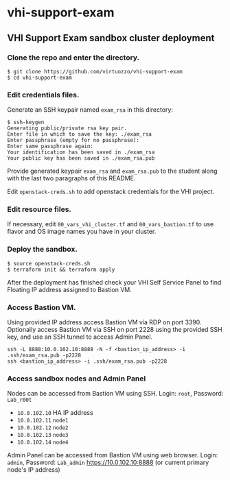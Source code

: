 # vhi-support-exam
## VHI Support Exam sandbox cluster deployment

### Clone the repo and enter the directory.
```
$ git clone https://github.com/virtuozzo/vhi-support-exam
$ cd vhi-support-exam
```
### Edit credentials files.
Generate an SSH keypair named `exam_rsa` in this directory:
```
$ ssh-keygen 
Generating public/private rsa key pair.
Enter file in which to save the key: ./exam_rsa
Enter passphrase (empty for no passphrase): 
Enter same passphrase again: 
Your identification has been saved in ./exam_rsa
Your public key has been saved in ./exam_rsa.pub
```
Provide generated keypair `exam_rsa` and `exam_rsa.pub` to the student along with the last two paragraphs of this README.

Edit `openstack-creds.sh` to add openstack credentials for the VHI project.

### Edit resource files.
If necessary, edit `00_vars_vhi_cluster.tf` and `00_vars_bastion.tf` to use flavor and OS image names you have in your cluster.

### Deploy the sandbox.
```
$ source openstack-creds.sh
$ terraform init && terraform apply
```
After the deployment has finished check your VHI Self Service Panel to find Floating IP address assigned to Bastion VM. 

### Access Bastion VM.
Using provided IP address access Bastion VM via RDP on port 3390.
Optionally access Bastion VM via SSH on port 2228 using the provided SSH key, and use an SSH tunnel to access Admin Panel.
```
ssh -L 8888:10.0.102.10:8888 -N -f <bastion_ip_address> -i .ssh/exam_rsa.pub -p2228
ssh <bastion_ip_address> -i .ssh/exam_rsa.pub -p2228
```

### Access sandbox nodes and Admin Panel
Nodes can be accessed from Bastion VM using SSH. Login: `root`, Password: `Lab_r00t`
* `10.0.102.10` HA IP address
* `10.0.102.11` `node1`
* `10.0.102.12` `node2`
* `10.0.102.13` `node3`
* `10.0.102.14` `node4`

Admin Panel can be accessed from Bastion VM using web browser. Login: `admin`, Password: `Lab_admin`
https://10.0.102.10:8888 (or current primary node's IP address)


